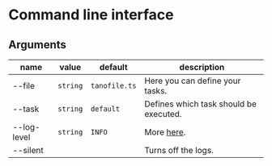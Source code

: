 # Command line interface

## Arguments

| name        | value    | default       | description                                                      |
| ----------- | -------- | ------------- | ---------------------------------------------------------------- |
| --file      | `string` | `tanofile.ts` | Here you can define your tasks.                                  |
| --task      | `string` | `default`     | Defines which task should be executed.                           |
| --log-level | `string` | `INFO`        | More [here](https://deno.land/std@0.151.0/log/levels.ts?source). |
| --silent    |          |               | Turns off the logs.                                              |
